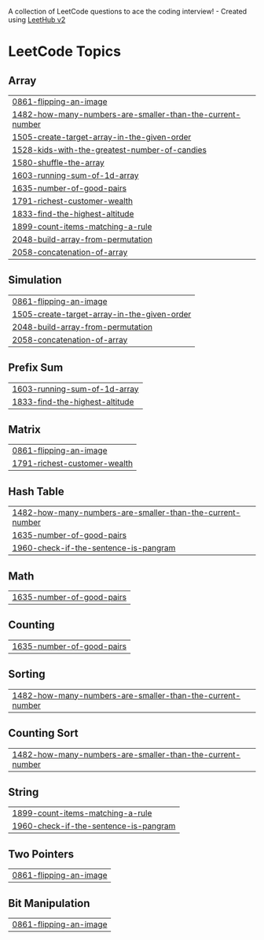 A collection of LeetCode questions to ace the coding interview! - Created using [LeetHub v2](https://github.com/arunbhardwaj/LeetHub-2.0)
<!---LeetCode Topics Start-->
# LeetCode Topics
## Array
|  |
| ------- |
| [0861-flipping-an-image](https://github.com/Pushpendra-09/MyLeetCode/tree/master/0861-flipping-an-image) |
| [1482-how-many-numbers-are-smaller-than-the-current-number](https://github.com/Pushpendra-09/MyLeetCode/tree/master/1482-how-many-numbers-are-smaller-than-the-current-number) |
| [1505-create-target-array-in-the-given-order](https://github.com/Pushpendra-09/MyLeetCode/tree/master/1505-create-target-array-in-the-given-order) |
| [1528-kids-with-the-greatest-number-of-candies](https://github.com/Pushpendra-09/MyLeetCode/tree/master/1528-kids-with-the-greatest-number-of-candies) |
| [1580-shuffle-the-array](https://github.com/Pushpendra-09/MyLeetCode/tree/master/1580-shuffle-the-array) |
| [1603-running-sum-of-1d-array](https://github.com/Pushpendra-09/MyLeetCode/tree/master/1603-running-sum-of-1d-array) |
| [1635-number-of-good-pairs](https://github.com/Pushpendra-09/MyLeetCode/tree/master/1635-number-of-good-pairs) |
| [1791-richest-customer-wealth](https://github.com/Pushpendra-09/MyLeetCode/tree/master/1791-richest-customer-wealth) |
| [1833-find-the-highest-altitude](https://github.com/Pushpendra-09/MyLeetCode/tree/master/1833-find-the-highest-altitude) |
| [1899-count-items-matching-a-rule](https://github.com/Pushpendra-09/MyLeetCode/tree/master/1899-count-items-matching-a-rule) |
| [2048-build-array-from-permutation](https://github.com/Pushpendra-09/MyLeetCode/tree/master/2048-build-array-from-permutation) |
| [2058-concatenation-of-array](https://github.com/Pushpendra-09/MyLeetCode/tree/master/2058-concatenation-of-array) |
## Simulation
|  |
| ------- |
| [0861-flipping-an-image](https://github.com/Pushpendra-09/MyLeetCode/tree/master/0861-flipping-an-image) |
| [1505-create-target-array-in-the-given-order](https://github.com/Pushpendra-09/MyLeetCode/tree/master/1505-create-target-array-in-the-given-order) |
| [2048-build-array-from-permutation](https://github.com/Pushpendra-09/MyLeetCode/tree/master/2048-build-array-from-permutation) |
| [2058-concatenation-of-array](https://github.com/Pushpendra-09/MyLeetCode/tree/master/2058-concatenation-of-array) |
## Prefix Sum
|  |
| ------- |
| [1603-running-sum-of-1d-array](https://github.com/Pushpendra-09/MyLeetCode/tree/master/1603-running-sum-of-1d-array) |
| [1833-find-the-highest-altitude](https://github.com/Pushpendra-09/MyLeetCode/tree/master/1833-find-the-highest-altitude) |
## Matrix
|  |
| ------- |
| [0861-flipping-an-image](https://github.com/Pushpendra-09/MyLeetCode/tree/master/0861-flipping-an-image) |
| [1791-richest-customer-wealth](https://github.com/Pushpendra-09/MyLeetCode/tree/master/1791-richest-customer-wealth) |
## Hash Table
|  |
| ------- |
| [1482-how-many-numbers-are-smaller-than-the-current-number](https://github.com/Pushpendra-09/MyLeetCode/tree/master/1482-how-many-numbers-are-smaller-than-the-current-number) |
| [1635-number-of-good-pairs](https://github.com/Pushpendra-09/MyLeetCode/tree/master/1635-number-of-good-pairs) |
| [1960-check-if-the-sentence-is-pangram](https://github.com/Pushpendra-09/MyLeetCode/tree/master/1960-check-if-the-sentence-is-pangram) |
## Math
|  |
| ------- |
| [1635-number-of-good-pairs](https://github.com/Pushpendra-09/MyLeetCode/tree/master/1635-number-of-good-pairs) |
## Counting
|  |
| ------- |
| [1635-number-of-good-pairs](https://github.com/Pushpendra-09/MyLeetCode/tree/master/1635-number-of-good-pairs) |
## Sorting
|  |
| ------- |
| [1482-how-many-numbers-are-smaller-than-the-current-number](https://github.com/Pushpendra-09/MyLeetCode/tree/master/1482-how-many-numbers-are-smaller-than-the-current-number) |
## Counting Sort
|  |
| ------- |
| [1482-how-many-numbers-are-smaller-than-the-current-number](https://github.com/Pushpendra-09/MyLeetCode/tree/master/1482-how-many-numbers-are-smaller-than-the-current-number) |
## String
|  |
| ------- |
| [1899-count-items-matching-a-rule](https://github.com/Pushpendra-09/MyLeetCode/tree/master/1899-count-items-matching-a-rule) |
| [1960-check-if-the-sentence-is-pangram](https://github.com/Pushpendra-09/MyLeetCode/tree/master/1960-check-if-the-sentence-is-pangram) |
## Two Pointers
|  |
| ------- |
| [0861-flipping-an-image](https://github.com/Pushpendra-09/MyLeetCode/tree/master/0861-flipping-an-image) |
## Bit Manipulation
|  |
| ------- |
| [0861-flipping-an-image](https://github.com/Pushpendra-09/MyLeetCode/tree/master/0861-flipping-an-image) |
<!---LeetCode Topics End-->